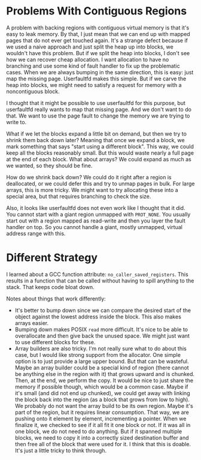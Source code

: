 # Problems With Contiguous Regions

A problem with backing regions with contiguous virtual memory is that
it's easy to leak memory. By that, I just mean that we can end up with
mapped pages that do not ever get touched again. It's a strange defect
because if we used a naive approach and just split the heap up into
blocks, we wouldn't have this problem. But if we split the heap into
blocks, I don't see how we can recover cheap allocation. I want allocation
to have no branching and use some kind of fault handler to fix up the
problematic cases. When we are always bumping in the same direction,
this is easy: just map the missing page. Userfaultfd makes this simple.
But if we carve the heap into blocks, we might need to satisfy a request
for memory with a noncontiguous block.

I thought that it might be possible to use userfaultfd for this purpose,
but userfaultfd really wants to map that missing page. And we don't want
to do that. We want to use the page fault to change the memory we are
trying to write to.

What if we let the blocks expand a little bit on demand, but then we
try to shrink them back down later? Meaning that once we expand a block,
we mark something that says "start using a different block". This way,
we could keep all the blocks reasonably small. But this would waste nearly
a full page at the end of each block. What about arrays? We could expand
as much as we wanted, so they should be fine.

How do we shrink back down? We could do it right after a region is deallocated,
or we could defer this and try to unmap pages in bulk. For large arrays, this
is more tricky. We might want to try allocating these into a special area, but
that requires branching to check the size.

Also, it looks like userfaultfd does not even work like I thought that it did.
You cannot start with a giant region unmapped with `PROT_NONE`. You usually
start out with a region mapped as read-write and then you layer the fault
handler on top. So you cannot handle a giant, mostly unmapped, virtual address
range with this.

# Different Strategy

I learned about a GCC function attribute: `no_caller_saved_registers`. This
results in a function that can be called without having to spill anything
to the stack. That keeps code bloat down.

Notes about things that work differently:

* It's better to bump down since we can compare the desired start of
  the object against the lowest address inside the block. This also
  makes arrays easier.
* Bumping down makes POSIX `read` more difficult. It's nice to be able
  to overallocate and then give back the unused space. We might just want
  to use different blocks for these.
* Array builders are also tricky. I'm not really sure what to do about
  this case, but I would like strong support from the allocator. One simple
  option is to just provide a large upper bound. But that can be wasteful.
  Maybe an array builder could be a special kind of region (there cannot be
  anything else in the region with it) that grows upward and is chunked.
  Then, at the end, we perform the copy. It would be nice to just share
  the memory if possible though, which would be a common case. Maybe if
  it's small (and did not end up chunked), we could get away with linking
  the block back into the region (as a block that grows from low to high).
  We probably do not want the array build to be its own region. Maybe it's
  part of the region, but it requires linear consumption. That way, we are
  pushing onto it element by element, incrementing a pointer. When we
  finalize it, we checked to see if it all fit it one block or not. If it
  was all in one block, we do not need to do anything. But if it spanned
  multiple blocks, we need to copy it into a correctly sized destination
  buffer and then free all of the block that were used for it. I think
  that this is doable. It's just a little tricky to think through.

